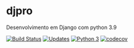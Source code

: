 # djpro
Desenvolvimento em Django com python 3.9


[![Build Status](https://www.travis-ci.com/FerreiraMa/djpro.svg?branch=main)](https://www.travis-ci.com/FerreiraMa/djpro)
[![Updates](https://pyup.io/repos/github/FerreiraMa/djpro/shield.svg)](https://pyup.io/repos/github/FerreiraMa/djpro/)
[![Python 3](https://pyup.io/repos/github/FerreiraMa/djpro/python-3-shield.svg)](https://pyup.io/repos/github/FerreiraMa/djpro/)
[![codecov](https://codecov.io/gh/FerreiraMa/djpro/branch/main/graph/badge.svg?token=SAOEVTASZ1)](https://codecov.io/gh/FerreiraMa/djpro)

